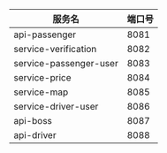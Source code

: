 | 服务名                    | 端口号  |
|------------------------|------|
| api-passenger          | 8081 |
| service-verification   | 8082 |
| service-passenger-user | 8083 |
| service-price          | 8084 |
| service-map            | 8085 |
| service-driver-user    | 8086 |
| api-boss               | 8087 |
| api-driver             | 8088 |
